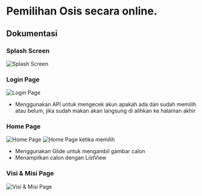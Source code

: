 # Pemilihan Osis secara online.

## **Dokumentasi**

### Splash Screen
![Splash Screen](https://raw.githubusercontent.com/heri1876/Pemilihan-Osis/master/Assets/UI/1.%20SplashScreen/1.%20SplashScreen.png)

### Login Page
![Login Page](https://raw.githubusercontent.com/heri1876/Pemilihan-Osis/master/Assets/UI/2.%20Login%20Page/2.%20Login%20Page.png)

* Menggunakan API untuk mengecek akun apakah ada dan sudah memilih atau belum, jika sudah makan akan langsung di alihkan ke halaman akhir

### Home Page
![Home Page](https://raw.githubusercontent.com/heri1876/Pemilihan-Osis/master/Assets/UI/3.%20Home%20Page/3.%20Home%20Page.png)
![Home Page ketika memilih](https://raw.githubusercontent.com/heri1876/Pemilihan-Osis/master/Assets/UI/3.%20Home%20Page/3.%20Home%20Page%20(Klik%20memilih).png)

* Menggunakan Glide untuk mengambil gambar calon
* Menampilkan calon dengan ListView

### Visi & Misi Page
![Visi & Misi Page](https://github.com/heri1876/Pemilihan-Osis/blob/master/Assets/UI/4.%20Visi%20%26%20Misi%20Page/4.%20Visi%20%26%20Misi%20Page.png)
